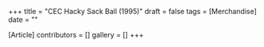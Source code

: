 +++
title = "CEC Hacky Sack Ball (1995)"
draft = false
tags = [Merchandise]
date = ""

[Article]
contributors = []
gallery = []
+++